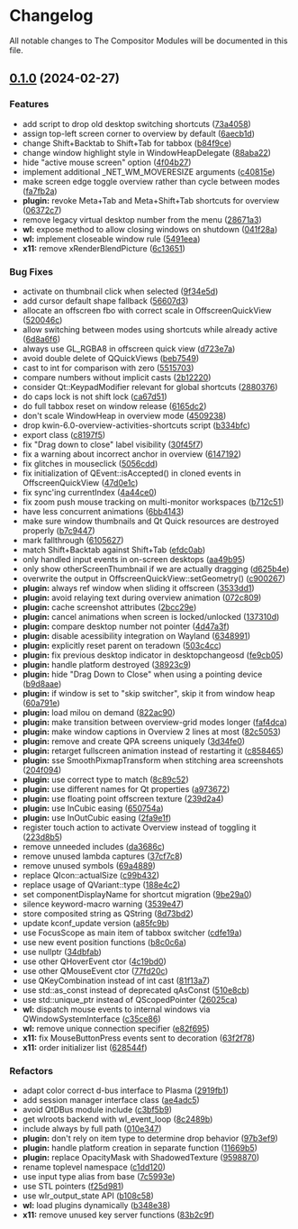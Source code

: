 <!--
SPDX-FileCopyrightText: 2024 Roman Gilg <subdiff@gmail.com>

SPDX-License-Identifier: GPL-2.0-or-later
-->

# Changelog
All notable changes to The Compositor Modules will be documented in this file.

## [0.1.0](https://github.com/winft/como/compare/cfa93fa9db90b2219f21940be69e323fd7f68355...v0.1.0) (2024-02-27)


### Features

* add script to drop old desktop switching shortcuts ([73a4058](https://github.com/winft/como/commit/73a4058684840d94a08604a05d7dafc26bbca65c))
* assign top-left screen corner to overview by default ([6aecb1d](https://github.com/winft/como/commit/6aecb1df71d91820adbe5f3a813b761ef15e76a1))
* change Shift+Backtab to Shift+Tab for tabbox ([b84f9ce](https://github.com/winft/como/commit/b84f9ce2cfe181737481c2416d0969a2f8d71406))
* change window highlight style in WindowHeapDelegate ([88aba22](https://github.com/winft/como/commit/88aba227f233e148bfb6870013a3d4043dfc713b))
* hide "active mouse screen" option ([4f04b27](https://github.com/winft/como/commit/4f04b271bf907c1bdaa9ecc047fa16e2776571f6))
* implement additional _NET_WM_MOVERESIZE arguments ([c40815e](https://github.com/winft/como/commit/c40815e307014cc2c87c9d135b477e027de76cea))
* make screen edge toggle overview rather than cycle between modes ([fa7fb2a](https://github.com/winft/como/commit/fa7fb2a25c7469cba323eb1027d84682992c1ddc))
* **plugin:** revoke Meta+Tab and Meta+Shift+Tab shortcuts for overview ([06372c7](https://github.com/winft/como/commit/06372c78d4e3c5a29e2ab9916b243a6fe18513cf))
* remove legacy virtual desktop number from the menu ([28671a3](https://github.com/winft/como/commit/28671a3abba034ffeb9098c3876bc66bd5087703))
* **wl:** expose method to allow closing windows on shutdown ([041f28a](https://github.com/winft/como/commit/041f28a00c650feab7dbdc5e14947b7f1dd2e86a))
* **wl:** implement closeable window rule ([5491eea](https://github.com/winft/como/commit/5491eea0352c25fabeccf5306b2ba8644ed85f73))
* **x11:** remove xRenderBlendPicture ([6c13651](https://github.com/winft/como/commit/6c136514a51b1d1e66cfa31a845c3085554f7edb))


### Bug Fixes

* activate on thumbnail click when selected ([9f34e5d](https://github.com/winft/como/commit/9f34e5d8515233fb0da5f7fbab7f69f0bfa2b36e))
* add cursor default shape fallback ([56607d3](https://github.com/winft/como/commit/56607d3a9074c121847e8c23e46c5f5abe6eb0ee))
* allocate an offscreen fbo with correct scale in OffscreenQuickView ([520046c](https://github.com/winft/como/commit/520046c6c440a400bb398fe46da94aca4c8a123b))
* allow switching between modes using shortcuts while already active ([6d8a6f6](https://github.com/winft/como/commit/6d8a6f6e45654c000c328900d0fdc269b0ca5993))
* always use GL_RGBA8 in offscreen quick view ([d723e7a](https://github.com/winft/como/commit/d723e7a54d83c8ee0a6b9bbdb29bc8415d7922e0))
* avoid double delete of QQuickViews ([beb7549](https://github.com/winft/como/commit/beb7549e7214941d85a03e57457c313e41a8e4f4))
* cast to int for comparison with zero ([5515703](https://github.com/winft/como/commit/551570353995feab884127bb511edf5e3935c11e))
* compare numbers without implicit casts ([2b12220](https://github.com/winft/como/commit/2b12220da639eb59f5d60a1653e4a63758f95daf))
* consider Qt::KeypadModifier relevant for global shortcuts ([2880376](https://github.com/winft/como/commit/2880376426b5c35f4904d8609abbde65e58195d1))
* do caps lock is not shift lock ([ca67d51](https://github.com/winft/como/commit/ca67d515c258726b6c708a1ae12d6a94b55adb17))
* do full tabbox reset on window release ([6165dc2](https://github.com/winft/como/commit/6165dc21f5f1e7b095540f92ad5101d4641e5f3d))
* don't scale WindowHeap in overview mode ([4509238](https://github.com/winft/como/commit/4509238d2e76dde07be8e0d5f8c79d886945d588))
* drop kwin-6.0-overview-activities-shortcuts script ([b334bfc](https://github.com/winft/como/commit/b334bfc8835017b61ff28577a0b3936a73683e65))
* export class ([c8197f5](https://github.com/winft/como/commit/c8197f504fb81dbfc1460568928869f7922d235a))
* fix "Drag down to close" label visibility ([30f45f7](https://github.com/winft/como/commit/30f45f729ecb1511895c4046e76bb9dcc841e091))
* fix a warning about incorrect anchor in overview ([6147192](https://github.com/winft/como/commit/6147192e94e9684e8e6a07d87905e5787a68fb61))
* fix glitches in mouseclick ([5056cdd](https://github.com/winft/como/commit/5056cddf0dc6e55ebd2a7db2d2d9f9242253c624))
* fix initialization of QEvent::isAccepted() in cloned events in OffscreenQuickView ([47d0e1c](https://github.com/winft/como/commit/47d0e1c132dea7349f8caa8f3b7b79a99322524a))
* fix sync'ing currentIndex ([4a44ce0](https://github.com/winft/como/commit/4a44ce0bfe2d4c86acea6237e9bacb114d94540b))
* fix zoom push mouse tracking on multi-monitor workspaces ([b712c51](https://github.com/winft/como/commit/b712c511eed421aeda06469c3c4df39ddfc6185f))
* have less concurrent animations ([6bb4143](https://github.com/winft/como/commit/6bb414320eb2fdb57dbb608b680f58e2e3124905))
* make sure window thumbnails and Qt Quick resources  are destroyed properly ([b7c9447](https://github.com/winft/como/commit/b7c9447308c19787c0987c233686fac6336d5b35))
* mark fallthrough ([6105627](https://github.com/winft/como/commit/61056278466fbf633e670f1e7043e02b01c50730))
* match Shift+Backtab against Shift+Tab ([efdc0ab](https://github.com/winft/como/commit/efdc0abe34e5dccad4a5268113240d8edc24b97a))
* only handled input events in on-screen desktops ([aa49b95](https://github.com/winft/como/commit/aa49b95763f60b9e4603a2802227a21c240cb24a))
* only show otherScreenThumbnail if we are actually dragging ([d625b4e](https://github.com/winft/como/commit/d625b4ed933a62a61cbbd03cfb450c63ce623930))
* overwrite the output in OffscreenQuickView::setGeometry() ([c900267](https://github.com/winft/como/commit/c90026710b2228d3f30ab69563e3b9db3152724f))
* **plugin:** always ref window when sliding it offscreen ([3533dd1](https://github.com/winft/como/commit/3533dd1b1d269918eabf0b748e9503e28bf8f769))
* **plugin:** avoid relaying text during overview animation ([072c809](https://github.com/winft/como/commit/072c809f030a839f522d2c2b69d26e43818314a9))
* **plugin:** cache screenshot attributes ([2bcc29e](https://github.com/winft/como/commit/2bcc29e16c813d6a0ba1a57649676f9384b24215))
* **plugin:** cancel animations when screen is locked/unlocked ([137310d](https://github.com/winft/como/commit/137310d32de3407248631c81152e79b004b45cb7))
* **plugin:** compare desktop number not pointer ([4d47a3f](https://github.com/winft/como/commit/4d47a3f8574b524686c5deaede764dd519e8f75b))
* **plugin:** disable acessibility integration on Wayland ([6348991](https://github.com/winft/como/commit/634899130aa0143fb8c96a216973dd1a1da82df1))
* **plugin:** explicitly reset parent on teradown ([503c4cc](https://github.com/winft/como/commit/503c4cc7a05e5df5a85ce72b0bd32a1822ba6629))
* **plugin:** fix previous desktop indicator in desktopchangeosd ([fe9cb05](https://github.com/winft/como/commit/fe9cb05fdd73117271ff23851a870d9c3c4d2cb9))
* **plugin:** handle platform destroyed ([38923c9](https://github.com/winft/como/commit/38923c9327ec9f1c02ee2f17f338f58835fbb832))
* **plugin:** hide "Drag Down to Close" when using a pointing device ([b9d8aae](https://github.com/winft/como/commit/b9d8aaebbcccda806fa2366c2a41f8a8bcd5df65))
* **plugin:** if window is set to "skip switcher", skip it from window heap ([60a791e](https://github.com/winft/como/commit/60a791ebd03991cf8b4fe59f088b9962eddcaabc))
* **plugin:** load milou on demand ([822ac90](https://github.com/winft/como/commit/822ac90df1baaf30c518b1062f9c00bbe10c1605))
* **plugin:** make transition between overview-grid modes longer ([faf4dca](https://github.com/winft/como/commit/faf4dca4fee93ea3cec67563bf398494836b262e))
* **plugin:** make window captions in Overview 2 lines at most ([82c5053](https://github.com/winft/como/commit/82c505331443cc1e47bc5135de97fdf2ae53d9ad))
* **plugin:** remove and create QPA screens uniquely ([3d34fe0](https://github.com/winft/como/commit/3d34fe09f0cd09e1b944b11a24ca49a2a717a9cf))
* **plugin:** retarget fullscreen animation instead of restarting it ([c858465](https://github.com/winft/como/commit/c85846563754ff4c3ee3a742069164938b93c519))
* **plugin:** sse SmoothPixmapTransform when stitching area screenshots ([204f094](https://github.com/winft/como/commit/204f0946769d47a6831d158e4f1c5c6ca759c611))
* **plugin:** use correct type to match ([8c89c52](https://github.com/winft/como/commit/8c89c523c3e41eb9ac7c6a750fd1323d6f26a79d))
* **plugin:** use different names for Qt properties ([a973672](https://github.com/winft/como/commit/a973672c767b3756e53fe53d376fb57bfb925ab2))
* **plugin:** use floating point offscreen texture ([239d2a4](https://github.com/winft/como/commit/239d2a435db6d8685b574868eac6acabfe5479d3))
* **plugin:** use InCubic easing ([650754a](https://github.com/winft/como/commit/650754adb4c4b6e877e34b350adb013152b9db74))
* **plugin:** use InOutCubic easing ([2fa9e1f](https://github.com/winft/como/commit/2fa9e1fedd461b131ed90d1a6712ccf8c3d612fc))
* register touch action to activate Overview instead of toggling it ([223d8b5](https://github.com/winft/como/commit/223d8b506bc7c40f3b4ead067f2d46740cdb332c))
* remove unneeded includes ([da3686c](https://github.com/winft/como/commit/da3686c7e9769699f3daf6e78ada75fe977d336f))
* remove unused lambda captures ([37cf7c8](https://github.com/winft/como/commit/37cf7c8b69d78536946625ce071cad3fabb9cab1))
* remove unused symbols ([69a4889](https://github.com/winft/como/commit/69a48896b4af39d627814e6649b6e012626ef3a1))
* replace QIcon::actualSize ([c99b432](https://github.com/winft/como/commit/c99b4329fb594bf6269facc789d6e89891cfb134))
* replace usage of QVariant::type ([188e4c2](https://github.com/winft/como/commit/188e4c2bb8c093a25e6dd9cef2055653659eedde))
* set componentDisplayName for shortcut migration ([9be29a0](https://github.com/winft/como/commit/9be29a099622fb72175170912125b8a50f0bc2ab))
* silence keyword-macro warning ([3539e47](https://github.com/winft/como/commit/3539e47f6d9ff5e916491114ce8317713947a8b7))
* store composited string as QString ([8d73bd2](https://github.com/winft/como/commit/8d73bd28c53e6644c8801c01e96641cbf3722e2b))
* update kconf_update version ([a85fc9b](https://github.com/winft/como/commit/a85fc9b392e01e7e5678686186c5961998618009))
* use FocusScope as main item of tabbox switcher ([cdfe19a](https://github.com/winft/como/commit/cdfe19a407afe26f360ef474ba17988b55a7aaf8))
* use new event position functions ([b8c0c6a](https://github.com/winft/como/commit/b8c0c6a9e8bc7ed5b8bf40caac4e79feef2ceec3))
* use nullptr ([34dbfab](https://github.com/winft/como/commit/34dbfab6b4953de63e60b524c9f3e698528bdfc0))
* use other QHoverEvent ctor ([4c19bd0](https://github.com/winft/como/commit/4c19bd07963303ded334fd0f5d2897da17265182))
* use other QMouseEvent ctor ([77fd20c](https://github.com/winft/como/commit/77fd20cbbfb15edf03b779b5d7a99e34cdd60da7))
* use QKeyCombination instead of int cast ([81f13a7](https://github.com/winft/como/commit/81f13a7db6f2f86f854a12b682c3773fe2837faf))
* use std::as_const instead of deprecated qAsConst ([510e8cb](https://github.com/winft/como/commit/510e8cba398be886781de919189c7adb9808efd3))
* use std::unique_ptr instead of QScopedPointer ([26025ca](https://github.com/winft/como/commit/26025ca7ba0147748d2cca33708a65a69e76714e))
* **wl:** dispatch mouse events to internal windows via QWindowSystemInterface ([c35ce86](https://github.com/winft/como/commit/c35ce86fafad003f8b109f83b5bb17b94a3ac3f3))
* **wl:** remove unique connection specifier ([e82f695](https://github.com/winft/como/commit/e82f6958123b2d5f67c0b0e060f7c99dd918e3f4))
* **x11:** fix MouseButtonPress events sent to decoration ([63f2f78](https://github.com/winft/como/commit/63f2f78a6f86326e81dc055165c4de3b05e24490))
* **x11:** order initializer list ([628544f](https://github.com/winft/como/commit/628544fb29de4bbd539beee10c24e3dcd89b7834))


### Refactors

* adapt color correct d-bus interface to Plasma ([2919fb1](https://github.com/winft/como/commit/2919fb127f37ce7c31b936e439eb42e60aade444))
* add session manager interface class ([ae4adc5](https://github.com/winft/como/commit/ae4adc50ae93de580980a705d2533af5bb6cf543))
* avoid QtDBus module include ([c3bf5b9](https://github.com/winft/como/commit/c3bf5b9714a71584eebeaf684d53acfc9ef48728))
* get wlroots backend with wl_event_loop ([8c2489b](https://github.com/winft/como/commit/8c2489b3414bb0f70802a921df555eb2881a386b))
* include always by full path ([010e347](https://github.com/winft/como/commit/010e3471a55661708917f444b4d6ecab3d4f48e1))
* **plugin:** don't rely on item type to determine drop behavior ([97b3ef9](https://github.com/winft/como/commit/97b3ef9b2848e51e7dc5c737966be410adf0c525))
* **plugin:** handle platform creation in separate function ([11669b5](https://github.com/winft/como/commit/11669b5a3c98ce02ed98707b73bdfcc44ea23223))
* **plugin:** replace OpacityMask with ShadowedTexture ([9598870](https://github.com/winft/como/commit/9598870fdcb2d43ad7715a7a910613805e7d260c))
* rename toplevel namespace ([c1dd120](https://github.com/winft/como/commit/c1dd120c368068be7e79558961f918dcc300988a))
* use input type alias from base ([7c5993e](https://github.com/winft/como/commit/7c5993e59090241099dda8e1ec867b0eaa76f15a))
* use STL pointers ([f25d981](https://github.com/winft/como/commit/f25d981d90332f6152c0d533009a489297a60152))
* use wlr_output_state API ([b108c58](https://github.com/winft/como/commit/b108c58e86133a4901d71a215ac16eeb47f84f80))
* **wl:** load plugins dynamically ([b348e38](https://github.com/winft/como/commit/b348e381840e7fa014c41bdcf893c5de8195b974))
* **x11:** remove unused key server functions ([83b2c9f](https://github.com/winft/como/commit/83b2c9f100d862df844d2838e26cb4e37e570236))
